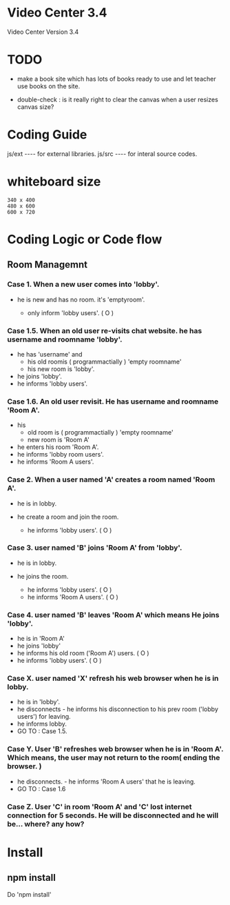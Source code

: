 # Video Center 3.4


Video Center Version 3.4


# TODO

* make a book site which has lots of books ready to use and let teacher use books on the site.

* double-check : is it really right to clear the canvas when a user resizes canvas size?

# Coding Guide

js/ext  ---- for external libraries.
js/src  ---- for interal source codes.



# whiteboard size

    340 x 400
    480 x 600
    600 x 720


# Coding Logic or Code flow

## Room Managemnt

### Case 1. When a new user comes into 'lobby'.

* he is new and has no room. it's 'emptyroom'.

    * only inform 'lobby users'. ( O )

### Case 1.5. When an old user re-visits chat website. he has username and roomname 'lobby'.

* he has 'username' and
    * his old roomis ( programmactially ) 'empty roomname'
    * his new room is 'lobby'.
* he joins 'lobby'.
* he informs 'lobby users'.


### Case 1.6. An old user revisit. He has username and roomname 'Room A'.

* his
    * old room is ( programmactially ) 'empty roomname'
    * new room is 'Room A'
* he enters his room 'Room A'.
* he informs 'lobby room users'.
* he informs 'Room A users'.


### Case 2. When a user named 'A' creates a room named 'Room A'.

* he is in lobby.
* he create a room and join the room.

    * he informs 'lobby users'. ( O )

### Case 3. user named 'B' joins 'Room A' from 'lobby'.

* he is in lobby.
* he joins the room.

    * he informs 'lobby users'. ( O )
    * he informs 'Room A users'. ( O )


### Case 4. user named 'B' leaves 'Room A' which means He joins 'lobby'.

* he is in 'Room A'
* he joins 'lobby'
* he informs his old room ('Room A') users. ( O )
* he informs 'lobby users'. ( O )


### Case X. user named 'X' refresh his web browser when he is in lobby.

* he is in 'lobby'.
* he disconnects - he informs his disconnection to his prev room ('lobby users') for leaving.
* he informs lobby.
* GO TO : Case 1.5.



### Case Y. User 'B' refreshes web browser when he is in 'Room A'. Which means, the user may not return to the room( ending the browser. )
* he disconnects. - he informs 'Room A users' that he is leaving.
* GO TO : Case 1.6





### Case Z. User 'C' in room 'Room A' and 'C' lost internet connection for 5 seconds. He will be disconnected and he will be... where? any how?



# Install

## npm install

Do 'npm install'

